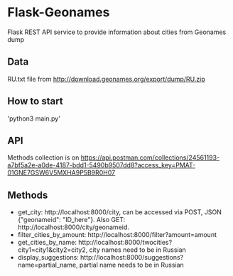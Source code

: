 # Flask-Geonames
Flask REST API service to provide information about cities from Geonames dump

## Data
RU.txt file from http://download.geonames.org/export/dump/RU.zip

## How to start
'python3 main.py'

## API
Methods collection is on https://api.postman.com/collections/24561193-a7bf5a2e-a0de-4187-bdd1-5490b9507dd8?access_key=PMAT-01GNE7GSW6V5MXHA9P5B9R0H07

## Methods
* get_city: http://localhost:8000/city, can be accessed via POST, JSON {"geonameid": "ID_here"}. Also GET: http://localhost:8000/city/geonameid.
* filter_cities_by_amount: http://localhost:8000/filter?amount=amount
* get_cities_by_name: http://localhost:8000/twocities?city1=city1&city2=city2, city names need to be in Russian
* display_suggestions: http://localhost:8000/suggestions?name=partial_name, partial name needs to be in Russian
